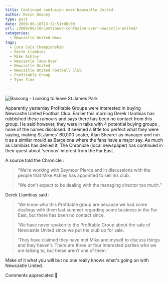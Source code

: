 ```yaml
---
title: Continued confusion over Newcastle United
author: Kevin Doocey
type: post
date: 2009-06-10T13:32:51+00:00
url: /2009/06/10/continued-confusion-over-newcastle-united/
categories:
  - Newcastle United News
tags:
  - Coca Cola Championship
  - Derek Llambias
  - Mike Ashley
  - Newcastle Take-Over
  - Newcastle United
  - Newcastle United Football Club
  - Profitable Group
  - Tyne Time

---
```

![Bassong - Looking to leave St.James Park](http://www.whoateallthepies.tv/sebastien%20bassong.JPG)

Apparently yesterday Profitable Groupe were interested in buying Newcastle United Football Club. Earlier this morning Derek Llambias has rubbished these rumours and says there has been no  contact from this group. He said however, they were in talks with 4 potential buying groups , none of the names disclosed. It seemed a little too perfect what they were saying, making St.James' 60,000 seater, Alan Shearer as manager and run it as a similar mould as Barcelona where the fans have a major say. As much as Llambias has denied it, The Chronicle (local newspaper) has continued in their quest about 'serious' interest from the Far East.

A source told the Chronicle :

> “We’re working with Seymour Pierce and in discussions with the people that Mike Ashley has appointed to sell his club.
>
> “We don’t expect to be dealing with the managing director too much.”

Derek Llambias said :

> 'We know who this Profitable group are because we had some dealings with them last summer regarding some business in the Far East, but there has been no contact since.
>
> 'We have never spoken to the Profitable Group about the sale of Newcastle United since we put the club up for sale.
>
> 'They have claimed they have met Mike and myself to discuss things and they haven’t. There are three or four interested parties who we are talking to, but these aren’t one of them.'

Make of it what you will but no one really knows what's going on with Newcastle United.

Comments appreciated 🙂
